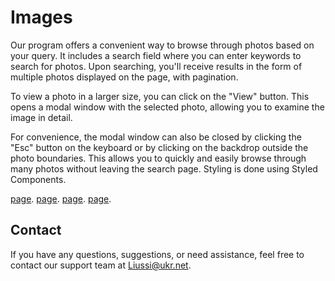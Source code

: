 # Images

Our program offers a convenient way to browse through photos based on your query. It includes a search field where you can enter keywords to search for photos. Upon searching, you'll receive results in the form of multiple photos displayed on the page, with pagination.

To view a photo in a larger size, you can click on the "View" button. This opens a modal window with the selected photo, allowing you to examine the image in detail.

For convenience, the modal window can also be closed by clicking the "Esc" button on the keyboard or by clicking on the backdrop outside the photo boundaries. This allows you to quickly and easily browse through many photos without leaving the search page. Styling is done using Styled Components.

 [page](./public/img-1.png).
 [page](./public/img-2.png).
 [page](./public/img-3.png).
 [page](./public/img-4.png).
## Contact

If you have any questions, suggestions, or need assistance, feel free to contact our support team at Liussi@ukr.net.